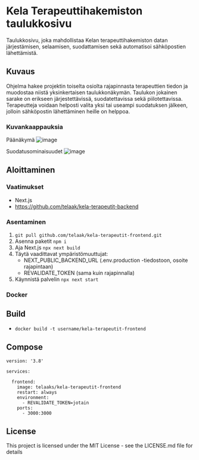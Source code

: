 # Kela Terapeuttihakemiston taulukkosivu

Taulukkosivu, joka mahdollistaa Kelan terapeuttihakemiston datan järjestämisen, selaamisen, suodattamisen sekä automatisoi sähköpostien lähettämistä.

## Kuvaus

Ohjelma hakee projektin toiselta osiolta rajapinnasta terapeuttien tiedon ja muodostaa niistä yksinkertaisen taulukkonäkymän. Taulukon jokainen sarake on erikseen järjestettävissä, suodatettavissa sekä piilotettavissa. Terapeutteja voidaan helposti valita yksi tai useampi suodatuksen jälkeen, jolloin sähköpostin lähettäminen heille on helppoa.

### Kuvankaappauksia 

Päänäkymä
![image](https://github.com/telaak/kela-terapeutit-frontend/assets/35933416/19f5cb7e-95f2-4313-8b41-be547966548b)


Suodatusominaisuudet
![image](https://github.com/telaak/kela-terapeutit-frontend/assets/35933416/83c267e9-f6b6-46b2-a5f8-0afafede8783)



## Aloittaminen

### Vaatimukset

* Next.js
* https://github.com/telaak/kela-terapeutit-backend

### Asentaminen

1. `git pull github.com/telaak/kela-terapeutit-frontend.git`
2. Asenna paketit `npm i`
3. Aja Next.js `npx next build`
4. Täytä vaadittavat ympäristömuuttujat:
      * NEXT_PUBLIC_BACKEND_URL (.env.production -tiedostoon, osoite rajapintaan)
      * REVALIDATE_TOKEN (sama kuin rajapinnalla)
5. Käynnistä palvelin `npx next start`


### Docker

## Build

* `docker build -t username/kela-terapeutit-frontend`

## Compose

```
version: '3.8'

services:
    
  frontend:
    image: telaaks/kela-terapeutit-frontend
    restart: always
    environment:
      - REVALIDATE_TOKEN=jotain
    ports:
      - 3000:3000
```

## License

This project is licensed under the MIT License - see the LICENSE.md file for details
